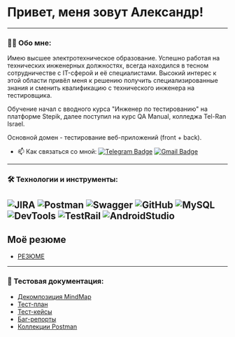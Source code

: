# Привет, меня зовут Александр!

---

### 👨‍💻 Обо мне:

Имею высшее электротехническое образование. Успешно работая на технических инженерных должностях, всегда находился в тесном сотрудничестве с IT-сферой и её специалистами.
Высокий интерес к этой области привёл меня к решению получить специализированные знания и сменить квалификацию с технического инженера на тестировщика.

Обучение начал с вводного курса "Инженер по тестированию" на платформе Stepik, далее поступил на курс QA Manual, колледжа Tel-Ran Israel.

Основной домен - тестирование веб-приложений (front + back).



- 📫 Как связаться со мной: [![Telegram Badge](https://img.shields.io/badge/-@endenrossi-blue?style=flat&logo=telegram&)](https://t.me/endenrossi)
  [![Gmail Badge](https://img.shields.io/badge/-Gmail-red?style=flat&logo=Gmail&logoColor=white)](mailto:vodkin.au@gmail.com)


---
### 🛠 Технологии и инструменты:
![JIRA](https://img.shields.io/badge/-Jira-333?style=for-the-badge&logo=jira&logoColor=blue)
![Postman](https://img.shields.io/badge/-Postman-333?style=for-the-badge&logo=postman)
![Swagger](https://img.shields.io/badge/-Swagger-333?style=for-the-badge&logo=Swagger)
![GitHub](https://img.shields.io/badge/-GitHub-333?style=for-the-badge&logo=GitHub)
![MySQL](https://img.shields.io/badge/-MYSQL-333?style=for-the-badge&logo=MYSQL)
![DevTools](https://img.shields.io/badge/-DEVTOOLS-333?style=for-the-badge&logo=googlechrome)
![TestRail](https://img.shields.io/badge/-TESTRAIL-333?style=for-the-badge&logo=testrail)
![AndroidStudio](https://img.shields.io/badge/-ANDROIDSTUDIO-333?style=for-the-badge&logo=androidstudio)
---

## Моё резюме

- [РЕЗЮМЕ](https://drive.google.com/file/d/15EEF3bbJq7H5RmL5qoqdrsLnqFlScXG4/view?usp=sharing)


---

### 📁 Тестовая документация:
- [Декомпозиция MindMap](https://xmind.ai/share/jxsYyi3Q?xid=RTPBp9Ev)
- [Тест-план](https://www.youtube.com/watch?v=o7Q8oIfj5JA)
- [Тест-кейсы](https://www.youtube.com/watch?v=BrDs-sO-M7o)
- [Баг-репорты](https://www.youtube.com/watch?v=a96wgJYJzyE)
- [Коллекции Postman](https://www.youtube.com/watch?v=grVtLqvcT3Q)
